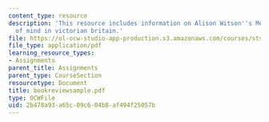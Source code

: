 ```yaml
---
content_type: resource
description: 'This resource includes information on Alison Witson''s Mesmerised: Powers
  of mind in victorian britain.'
file: https://ol-ocw-studio-app-production.s3.amazonaws.com/courses/sts-001-technology-in-american-history-spring-2006/2b478a93a65c09c604b8af494f25057b_bookreviewsample.pdf
file_type: application/pdf
learning_resource_types:
- Assignments
parent_title: Assignments
parent_type: CourseSection
resourcetype: Document
title: bookreviewsample.pdf
type: OCWFile
uid: 2b478a93-a65c-09c6-04b8-af494f25057b
---
```

